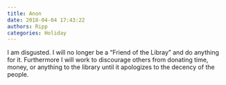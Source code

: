 ```yaml
---
title: Anon
date: 2018-04-04 17:43:22
authors: Ripp
categories: Holiday
---
```


 I am disgusted.  I will no longer be a “Friend of the Libray” and do anything for it.  Furthermore I will work to discourage others from donating time, money, or anything to the library until it apologizes to the decency of the people.